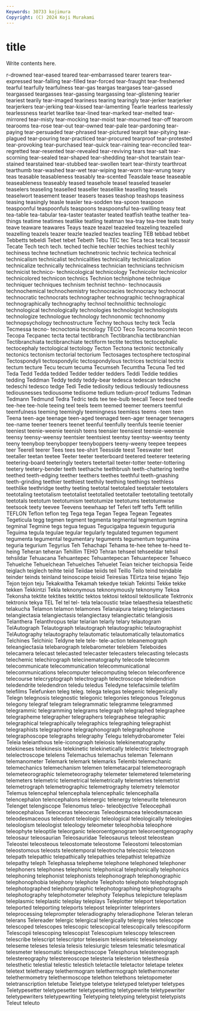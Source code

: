 ```yaml
---
Keywords: 30733 kojimura
Copyright: (C) 2024 Koji Murakami
---
```


# title

Write contents here.



r-drowned tear-eased teared tear-embarrassed tearer tearers
tear-expressed tear-falling tear-filled tear-forced tear-fraught tear-freshened tearful tearfully tearfulness tear-gas
teargas teargases tear-gassed teargassed teargasses tear-gassing teargassing tear-glistening tearier teariest
tearily tear-imaged teariness tearing tearingly tear-jerker tearjerker tearjerkers tear-jerking tear-kissed
tear-lamenting Tearle tearless tearlessly tearlessness tearlet tearlike tear-lined tear-marked tear-melted
tear-mirrored tear-misty tear-mocking tear-moist tear-mourned tear-off tearoom tearooms tea-rose tear-out
tear-owned tear-pale tear-pardoning tear-paying tear-persuaded tear-phrased tear-pictured tearpit tear-pitying tear-plagued
tear-pouring tear-practiced tear-procured tearproof tear-protested tear-provoking tear-purchased tear-quick tear-raining tear-reconciled
tear-regretted tear-resented tear-revealed tear-reviving tears tear-salt tear-scorning tear-sealed tear-shaped tear-shedding
tear-shot tearstain tear-stained tearstained tear-stubbed tear-swollen teart tear-thirsty tearthroat tearthumb
tear-washed tear-wet tear-wiping tear-worn tear-wrung teary teas teasable teasableness teasably
tea-scented Teasdale tease teaseable teaseableness teaseably teased teasehole teasel teaseled
teaseler teaselers teaseling teaselled teaseller teasellike teaselling teasels teaselwort teasement
teaser teasers teases teashop teashops teasiness teasing teasingly teasle teasler
tea-sodden tea-spoon teaspoon teaspoonful teaspoonfuls teaspoons teaspoonsful tea-swilling teasy teat
tea-table tea-tabular tea-taster teataster teated teatfish teathe teather tea-things teatime
teatimes teatlike teatling teatman tea-tray tea-tree teats teaty teave teaware
teawares Teays teaze teazel teazeled teazeling teazelled teazelling teazels teazer
teazle teazled teazles teazling TEB tebbad tebbet Tebbetts tebeldi Tebet
tebet Tebeth Tebu TEC tec Teca teca tecali tecassir Tecate
Tech tech tech. teched techie techier techies techiest techily techiness
techne technetium technetronic technic technica technical technicalism technicalist technicalities technicality
technicalization technicalize technically technicalness technician technicians technicism technicist technico- technicological
technicology Technicolor technicolor technicolored technicon technics Technion techniphone technique techniquer
techniques technism technist techno- technocausis technochemical technochemistry technocracies technocracy technocrat
technocratic technocrats technographer technographic technographical technographically technography technol technolithic technologic
technological technologically technologies technologist technologists technologize technologue technology technonomic technonomy
technopsychology technostructure Techny techous techy teck Tecla Tecmessa tecno- tecnoctonia
tecnology TECO Teco Tecoma tecomin tecon Tecopa Tecpanec tecta tectal
tectibranch Tectibranchia tectibranchian Tectibranchiata tectibranchiate tectiform tectite tectites tectocephalic tectocephaly
tectological tectology Tecton Tectona tectonic tectonically tectonics tectonism tectorial tectorium
Tectosages tectosphere tectospinal Tectospondyli tectospondylic tectospondylous tectrices tectricial tectrix tectum
tecture Tecu tecum tecuma Tecumseh Tecumtha Tecuna Ted ted Teda
Tedd Tedda tedded Tedder tedder tedders Teddi Teddie teddies tedding
Teddman Teddy teddy teddy-bear tedesca tedescan tedesche tedeschi tedesco tedge
Tedi Tedie tediosity tedious tediously tediousness tediousnesses tediousome tedisome tedium
tedium-proof tediums Tedman Tedmann Tedmund Tedra Tedric teds tee tee-bulb
teecall Teece teed teedle tee-hee tee-hole teeing teel teels teem
teemed teemer teemers teemful teemfulness teeming teemingly teemingness teemless teems
-teen teen Teena teen-age teenage teen-aged teenaged teen-ager teenager teenagers
tee-name teener teeners teenet teenful teenfully teenfuls teenie teenier teeniest
teenie-weenie teenish teens teensier teensiest teensie-weensie teensy teensy-weensy teentsier teentsiest
teentsy teentsy-weentsy teenty teeny teenybop teenybopper teenyboppers teeny-weeny teepee teepees
teer Teerell teerer Tees tees tee-shirt Teesside teest Teeswater teet
teetaller teetan teetee Teeter teeter teeterboard teetered teeterer teetering teetering-board
teeteringly teeters teetertail teeter-totter teeter-tottering teetery teetery-bender teeth teethache teethbrush
teeth-chattering teethe teethed teeth-edging teether teethers teethes teethful teeth-gnashing teeth-grinding
teethier teethiest teethily teething teethings teethless teethlike teethridge teethy teeting
teetotal teetotaled teetotaler teetotalers teetotaling teetotalism teetotalist teetotalled teetotaller teetotalling
teetotally teetotals teetotum teetotumism teetotumize teetotums teetotumwise teetsook teety teevee
Teevens teewhaap tef Teferi teff teffs Tefft tefillin TEFLON Teflon
teflon teg Tega tega Tegan Tegea Tegean Tegeates Tegeticula tegg
tegmen tegment tegmenta tegmental tegmentum tegmina tegminal Tegmine tegs tegua
teguas Tegucigalpa teguexin teguguria Teguima tegula tegulae tegular tegularly tegulated
tegumen tegument tegumenta tegumental tegumentary teguments tegumentum tegumina teguria tegurium
Tegyrius Teh Tehachapi Tehama te-hee tehee te-heed te-heing Teheran teheran
Tehillim TEHO Tehran tehseel tehseeldar tehsil tehsildar Tehuacana Tehuantepec Tehuantepecan
Tehuantepecer Tehueco Tehuelche Tehuelchean Tehuelches Tehuelet Teian teicher teichopsia Teide
teiglach teiglech teihte teiid Teiidae teiids teil Teillo Teilo teind
teindable teinder teinds teinland teinoscope teioid Teiresias TEirtza teise tejano
Tejo Tejon tejon teju Tekakwitha Tekamah tekedye tekiah Tekintsi Tekke
tekke tekken Tekkintzi Tekla teknonymous teknonymously teknonymy Tekoa Tekonsha tektite
tektites tektitic tektos tektosi tektosil tektosilicate Tektronix tektronix tekya TEL
Tel tel tel- tela telacoustic telae telaesthesia telaesthetic telakucha Telamon
telamon telamones Telanaipura telang telangiectases telangiectasia telangiectasis telangiectasy telangiectatic telangiosis
Telanthera Telanthropus telar telarian telarly telary telautogram TelAutograph Telautograph telautograph
telautographic telautographist TelAutography telautography telautomatic telautomatically telautomatics Telchines Telchinic Teldyne
tele tele- tele-action teleanemograph teleangiectasia telebarograph telebarometer teleblem Teleboides telecamera
telecast telecasted telecaster telecasters telecasting telecasts telechemic telechirograph telecinematography telecode
telecomm telecommunicate telecommunication telecommunicational telecommunications telecomputer telecomputing telecon teleconference telecourse
telecryptograph telectrograph telectroscope teledendrion teledendrite teledendron teledu teledus Teledyne telefacsimile
telefilm telefilms Telefunken teleg teleg. telega telegas telegenic telegenically Telegn
telegnosis telegnostic telegonic telegonies telegonous Telegonus telegony telegraf telegram telegrammatic
telegramme telegrammed telegrammic telegramming telegrams telegraph telegraphed telegraphee telegrapheme telegrapher
telegraphers telegraphese telegraphic telegraphical telegraphically telegraphics telegraphing telegraphist telegraphists telegraphone
telegraphonograph telegraphophone telegraphoscope telegraphs telegraphy Telegu telehydrobarometer Telei Teleia teleianthous
tele-iconograph teleiosis telekinematography telekineses telekinesis telekinetic telekinetically telelectric telelectrograph telelectroscope
telelens Telemachus telemachus teleman Telemann telemanometer Telemark telemark telemarks Telembi
telemechanic telemechanics telemechanism telemen telemetacarpal telemeteorograph telemeteorographic telemeteorography telemeter telemetered
telemetering telemeters telemetric telemetrical telemetrically telemetries telemetrist telemetrograph telemetrographic telemetrography
telemetry telemotor Telemus telencephal telencephala telencephalic telencephalla telencephalon telencephalons telenergic
telenergy teleneurite teleneuron Telenget telengiscope Telenomus teleo- teleobjective Teleocephali teleocephalous
Teleoceras teleoceras Teleodesmacea teleodesmacean teleodesmaceous teleodont teleologic teleological teleologically teleologies
teleologism teleologist teleology teleometer teleophobia teleophore teleophyte teleoptile teleorganic teleoroentgenogram
teleoroentgenography teleosaur teleosaurian Teleosauridae Teleosaurus teleost teleostean Teleostei teleosteous teleostomate
teleostome Teleostomi teleostomian teleostomous teleosts teleotemporal teleotrocha teleozoic teleozoon telepath
telepathic telepathically telepathies telepathist telepathize telepathy teleph Telephassa telepheme telephone
telephoned telephoner telephoners telephones telephonic telephonical telephonically telephonics telephoning telephonist
telephonists telephonograph telephonographic telephonophobia telephony telephote Telephoto telephoto telephotograph telephotographed
telephotographic telephotographing telephotographs telephotography telephotometer telephoty Telephus telepicture teleplasm teleplasmic
teleplastic teleplay teleplays Teleplotter teleport teleportation teleported teleporting teleports telepost
teleprinter teleprinters teleprocessing teleprompter teleradiography teleradiophone Teleran teleran telerans Telereader
telergic telergical telergically telergy teles telescope telescoped telescopes telescopic telescopical
telescopically telescopiform Telescopii telescoping telescopist Telescopium telescopy telescreen telescribe telescript
telescriptor teleseism teleseismic teleseismology teleseme teleses telesia telesis telesiurgic telesm
telesmatic telesmatical telesmeter telesomatic telespectroscope Telesphorus telestereograph telestereography telestereoscope telesteria
telesterion telesthesia telesthetic telestial telestic telestich teletactile teletactor teletape teletex
teletext teletherapy telethermogram telethermograph telethermometer telethermometry telethermoscope telethon telethons teletopometer
teletranscription teletube Teletype teletype teletyped teletyper teletypes Teletypesetter teletypesetter teletypesetting
teletypewrite teletypewriter teletypewriters teletypewriting Teletyping teletyping teletypist teletypists Teleut teleuto
